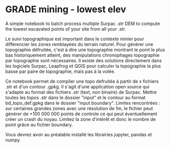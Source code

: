 # GRADE mining - lowest elev
A simple notebook to batch process multiple Surpac .str DEM to compute the lowest escavated points of your site from all your .str.

Le suivi topographique est important dans le contexte minier pour différencier les zones remblayées du terrain naturel. Pour générer une topographie défruitée, c'est à dire une topographie montrant le point le plus bas historiquement atteint, des manipulations chronophages topographie par topographie sont nécessaires. Il existe des solutions directement dans les logiciels Surpac, Leapfrog et QGIS pour calculer la topographie la plus basse par paire de topographie, mais pas à la volée.

Ce notebook permet de compiler une topo defruitée à partir de x fichiers .str et d'un contour .gpkg. Il s'agit d'une application open source qui s'adapte au format des fichiers .str (text, non binaire) de Surpac. Mettre toutes les topos .str dans le dossier "input" et le contour au format bd_topo_def.gpkg dans le dossier "input boundary". Limites rencontrées : sur certaines grandes zones avec une résolution de 1m, le fichier peut générer de +100 000 000 points de controle ce qui peut éventuellement créer un crash du noyau. Limitez la zone d'intérêt et donc le nombre de point grâce au fichier boundary.

Vous devrez avoir au préalable installé les librairies jupyter, pandas et numpy.
